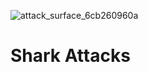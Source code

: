 ![attack_surface_6cb260960a](https://github.com/Negar86/Quest2-shark-attacks/assets/160590005/1b1802a3-483d-4573-96e8-f2fd2bd62ef2)
# Shark Attacks


